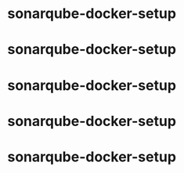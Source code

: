 # sonarqube-docker-setup
# sonarqube-docker-setup
# sonarqube-docker-setup
# sonarqube-docker-setup
# sonarqube-docker-setup
